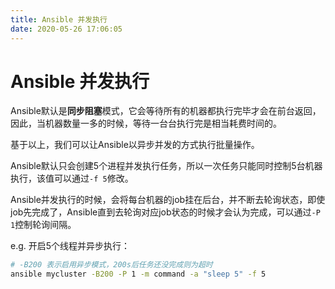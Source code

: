 ```yaml
---
title: Ansible 并发执行
date: 2020-05-26 17:06:05
---
```

# Ansible 并发执行

Ansible默认是**同步阻塞**模式，它会等待所有的机器都执行完毕才会在前台返回，因此，当机器数量一多的时候，等待一台台执行完是相当耗费时间的。

基于以上，我们可以让Ansible以异步并发的方式执行批量操作。

Ansible默认只会创建5个进程并发执行任务，所以一次任务只能同时控制5台机器执行，该值可以通过`-f 5`修改。

Ansible并发执行的时候，会将每台机器的job挂在后台，并不断去轮询状态，即使job先完成了，Ansible直到去轮询对应job状态的时候才会认为完成，可以通过`-P 1`控制轮询间隔。

e.g. 开启5个线程并异步执行：

```bash
# -B200 表示启用异步模式，200s后任务还没完成则为超时
ansible mycluster -B200 -P 1 -m command -a "sleep 5" -f 5
```


